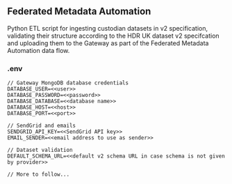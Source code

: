 ## Federated Metadata Automation

Python ETL script for ingesting custodian datasets in v2 specification, validating their structure according to the HDR UK dataset v2 specifcation and uploading them to the Gateway as part of the Federated Metadata Automation data flow.

### .env

```
// Gateway MongoDB database credentials
DATABASE_USER=<<user>>
DATABASE_PASSWORD=<<password>>
DATABASE_DATABASE=<<database name>>
DATABASE_HOST=<<host>>
DATABASE_PORT=<<port>>

// SendGrid and emails
SENDGRID_API_KEY=<<SendGrid API key>>
EMAIL_SENDER=<<email address to use as sender>>

// Dataset validation
DEFAULT_SCHEMA_URL=<<default v2 schema URL in case schema is not given by provider>>

// More to follow...
```
